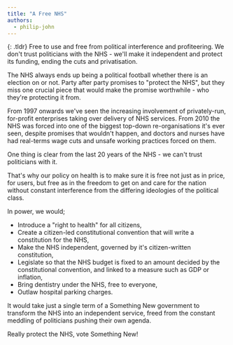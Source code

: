 ```yaml
---
title: "A Free NHS"
authors:
  - philip-john
---
```


{: .tldr}
Free to use and free from political interference and profiteering. We don't trust politicians with the NHS - we'll make it independent and protect its funding, ending the cuts and privatisation.

The NHS always ends up being a political football whether there is an election on or not. Party after party promises to "protect the NHS", but they miss one crucial piece that would make the promise worthwhile - who they're protecting it from.

From 1997 onwards we've seen the increasing involvement of privately-run, for-profit enterprises taking over delivery of NHS services. From 2010 the NHS was forced into one of the biggest top-down re-organisations it's ever seen, despite promises that wouldn't happen, and doctors and nurses have had real-terms wage cuts and unsafe working practices forced on them.

One thing is clear from the last 20 years of the NHS - we can't trust politicians with it.

That's why our policy on health is to make sure it is free not just as in price, for users, but free as in the freedom to get on and care for the nation without constant interference from the differing ideologies of the political class.

In power, we would;

* Introduce a "right to health" for all citizens,
* Create a citizen-led constitutional convention that will write a constitution for the NHS,
* Make the NHS independent, governed by it's citizen-written constitution,
* Legislate so that the NHS budget is fixed to an amount decided by the constitutional convention, and linked to a measure such as GDP or inflation,
* Bring dentistry under the NHS, free to everyone,
* Outlaw hospital parking charges.

It would take just a single term of a Something New government to transform the NHS into an independent service, freed from the constant meddling of politicians pushing their own agenda.

Really protect the NHS, vote Something New!
